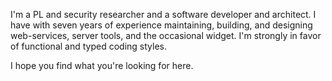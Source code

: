 ---
---
I'm a PL and security researcher and a software developer and architect.
I have  with seven years of experience maintaining, building, and designing web-services, server tools, and the occasional widget.
I'm strongly in favor of functional and typed coding styles.

I hope you find what you're looking for here.


